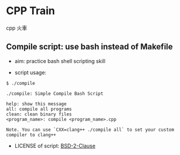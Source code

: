 # CPP Train

cpp 火車

## Compile script: use bash instead of Makefile

* aim: practice bash shell scripting skill

* script usage:

```
$ ./compile

./compile: Simple Compile Bash Script

help: show this message
all: compile all programs
clean: clean binary files
<program_name>: compile <program_name>.cpp

Note. You can use `CXX=clang++ ./compile all` to set your custom compiler to clang++
```

* LICENSE of script: [BSD-2-Clause](https://opensource.org/licenses/BSD-2-Clause)
